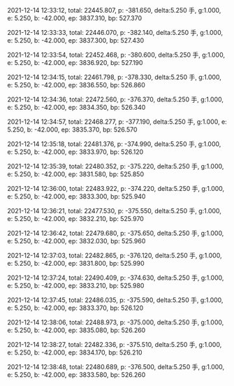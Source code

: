 2021-12-14 12:33:12, total: 22445.807, p: -381.650, delta:5.250 手, g:1.000, e: 5.250, b: -42.000, ep: 3837.310, bp: 527.370

2021-12-14 12:33:33, total: 22446.070, p: -382.140, delta:5.250 手, g:1.000, e: 5.250, b: -42.000, ep: 3837.300, bp: 527.430

2021-12-14 12:33:54, total: 22452.468, p: -380.600, delta:5.250 手, g:1.000, e: 5.250, b: -42.000, ep: 3836.920, bp: 527.190

2021-12-14 12:34:15, total: 22461.798, p: -378.330, delta:5.250 手, g:1.000, e: 5.250, b: -42.000, ep: 3836.550, bp: 526.860

2021-12-14 12:34:36, total: 22472.560, p: -376.370, delta:5.250 手, g:1.000, e: 5.250, b: -42.000, ep: 3834.350, bp: 526.340

2021-12-14 12:34:57, total: 22468.277, p: -377.190, delta:5.250 手, g:1.000, e: 5.250, b: -42.000, ep: 3835.370, bp: 526.570

2021-12-14 12:35:18, total: 22481.376, p: -374.990, delta:5.250 手, g:1.000, e: 5.250, b: -42.000, ep: 3833.970, bp: 526.120

2021-12-14 12:35:39, total: 22480.352, p: -375.220, delta:5.250 手, g:1.000, e: 5.250, b: -42.000, ep: 3831.580, bp: 525.850

2021-12-14 12:36:00, total: 22483.922, p: -374.220, delta:5.250 手, g:1.000, e: 5.250, b: -42.000, ep: 3833.300, bp: 525.940

2021-12-14 12:36:21, total: 22477.530, p: -375.550, delta:5.250 手, g:1.000, e: 5.250, b: -42.000, ep: 3832.210, bp: 525.970

2021-12-14 12:36:42, total: 22479.680, p: -375.650, delta:5.250 手, g:1.000, e: 5.250, b: -42.000, ep: 3832.030, bp: 525.960

2021-12-14 12:37:03, total: 22482.865, p: -376.120, delta:5.250 手, g:1.000, e: 5.250, b: -42.000, ep: 3831.800, bp: 525.990

2021-12-14 12:37:24, total: 22490.409, p: -374.630, delta:5.250 手, g:1.000, e: 5.250, b: -42.000, ep: 3833.210, bp: 525.980

2021-12-14 12:37:45, total: 22486.035, p: -375.590, delta:5.250 手, g:1.000, e: 5.250, b: -42.000, ep: 3833.370, bp: 526.120

2021-12-14 12:38:06, total: 22488.973, p: -375.000, delta:5.250 手, g:1.000, e: 5.250, b: -42.000, ep: 3835.080, bp: 526.260

2021-12-14 12:38:27, total: 22482.336, p: -375.510, delta:5.250 手, g:1.000, e: 5.250, b: -42.000, ep: 3834.170, bp: 526.210

2021-12-14 12:38:48, total: 22480.689, p: -376.500, delta:5.250 手, g:1.000, e: 5.250, b: -42.000, ep: 3833.580, bp: 526.260